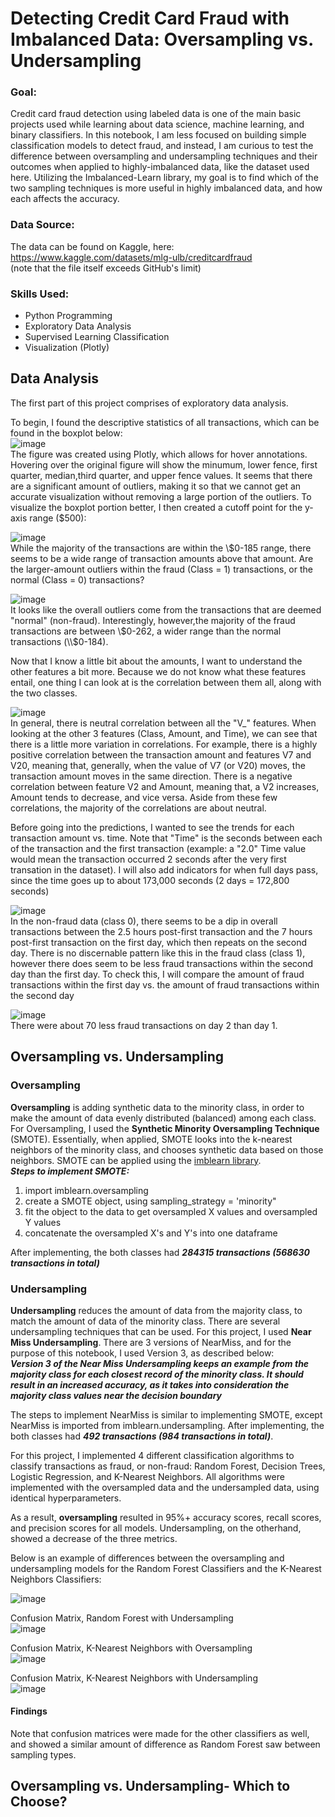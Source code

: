 # Detecting Credit Card Fraud with Imbalanced Data: Oversampling vs. Undersampling

### Goal: 
Credit card fraud detection using labeled data is one of the main basic projects used while learning about data science, machine learning, and binary classifiers. In this notebook, I am less focused on building simple classification models to detect fraud, and instead, I am curious to test the difference between oversampling and undersampling techniques and their outcomes when applied to highly-imbalanced data, like the dataset used here. Utilizing the Imbalanced-Learn library, my goal is to find which of the two sampling techniques is more useful in highly imbalanced data, and how each affects the accuracy.
### Data Source: 
The data can be found on Kaggle, here: https://www.kaggle.com/datasets/mlg-ulb/creditcardfraud <br> 
(note that the file itself exceeds GitHub's limit) <br> 

### Skills Used: 
* Python Programming
* Exploratory Data Analysis
* Supervised Learning Classification
* Visualization (Plotly) 

## Data Analysis
The first part of this project comprises of exploratory data analysis. 

To begin, I found the descriptive statistics of all transactions, which can be found in the boxplot below: <br>
![image](https://github.com/nisha-kaushal/Credit-Card-Fraud-Imbalance/assets/100887571/d6513100-c3d4-4101-843c-3391c37ca06a) <br>
The figure was created using Plotly, which allows for hover annotations. Hovering over the original figure will show the minumum, lower fence, first quarter, median,third quarter, and upper fence values. It seems that there are a significant amount of outliers, making it so that we cannot get an accurate visualization without removing a large portion of the outliers. To visualize the boxplot portion better, I then created a cutoff point for the y-axis range ($500):

![image](https://github.com/nisha-kaushal/Credit-Card-Fraud-Imbalance/assets/100887571/7384804e-05b5-4fa6-b31b-e291f50b6c5a) <br>
While the majority of the transactions are within the \\$0-185 range, there seems to be a wide range of transaction amounts above that amount. Are the larger-amount outliers within the fraud (Class = 1) transactions, or the normal (Class = 0) transactions?

![image](https://github.com/nisha-kaushal/Credit-Card-Fraud-Imbalance/assets/100887571/01619f2f-1c62-420f-9581-1f6912d98b26) <br>
It looks like the overall outliers come from the transactions that are deemed "normal" (non-fraud). Interestingly, however,the majority of the fraud transactions are between \\$0-262, a wider range than the normal transactions (\\$0-184). 

Now that I know a little bit about the amounts, I want to understand the other features a bit more. Because we do not know what these features entail, one thing I can look at is the correlation between them all, along with the two classes. 


![image](https://github.com/nisha-kaushal/Credit-Card-Fraud-Imbalance/assets/100887571/1cc8550f-6c1e-406b-b1ec-9db198091f80) <br>
In general, there is neutral correlation between all the "V_" features. When looking at the other 3 features (Class, Amount, and Time), we can see that there is a little more variation in correlations. For example, there is a highly positive correlation between the transaction amount and features V7 and V20, meaning that, generally, when the value of V7 (or V20) moves, the transaction amount moves in the same direction. There is a negative correlation between feature V2 and Amount, meaning that, a V2 increases, Amount tends to decrease, and vice versa. Aside from these few correlations, the majority of the correlations are about neutral.

Before going into the predictions, I wanted to see the trends for each transaction amount vs. time. Note that "Time" is the seconds between each of the transaction and the first transaction (example: a "2.0" Time value would mean the transaction occurred 2 seconds after the very first transation in the dataset). I will also add indicators for when full days pass, since the time goes up to about 173,000 seconds (2 days = 172,800 seconds)


![image](https://github.com/nisha-kaushal/Credit-Card-Fraud-Imbalance/assets/100887571/c1d32239-ecf4-4330-a824-768aa41b66b9) <br>
In the non-fraud data (class 0), there seems to be a dip in overall transactions between the 2.5 hours post-first transaction and the 7 hours post-first transaction on the first day, which then repeats on the second day. There is no discernable pattern like this in the fraud class (class 1), however there does seem to be less fraud transactions within the second day than the first day. To check this, I will compare the amount of fraud transactions within the first day vs. the amount of fraud transactions within the second day


![image](https://github.com/nisha-kaushal/Credit-Card-Fraud-Imbalance/assets/100887571/66e613eb-f48b-4b02-8cdb-c3526fbb9a2c) <br>
There were about 70 less fraud transactions on day 2 than day 1. 

## Oversampling vs. Undersampling
### Oversampling
**Oversampling** is adding synthetic data to the minority class, in order to make the amount of data evenly distributed (balanced) among each class. <br>
For Oversampling, I used the **Synthetic Minority Oversampling Technique** (SMOTE). Essentially, when applied, SMOTE looks into the k-nearest neighbors of the minority class, and chooses synthetic data based on those neighbors. SMOTE can be applied using the [imblearn library](https://imbalanced-learn.org/stable/references/generated/imblearn.over_sampling.SMOTE.html).<br> 
***Steps to implement SMOTE:*** <br> 
1. import imblearn.oversampling 
2. create a SMOTE object, using sampling_strategy = 'minority" 
3. fit the object to the data to get oversampled X values and oversampled Y values
4. concatenate the oversampled X's and Y's into one dataframe

After implementing, the both classes had ***284315 transactions (568630 transactions in total)***

### Undersampling 
**Undersampling** reduces the amount of data from the majority class, to match the amount of data of the minority class. 
There are several undersampling techniques that can be used. For this project, I used **Near Miss Undersampling**. There are 3 versions of NearMiss, and for the purpose of this notebook, I used Version 3, as described below: <br> 
***Version 3 of the Near Miss Undersampling keeps an example from the majority class for each closest record of the minority class. It should result in an increased accuracy, as it takes into consideration the  majority class values near the decision boundary***<br>

The steps to implement NearMiss is similar to implementing SMOTE, except NearMiss is imported from imblearn.undersampling. After implementing, the both classes had ***492 transactions (984 transactions in total)***.

For this project, I implemented 4 different classification algorithms to classify transactions as fraud, or non-fraud: Random Forest, Decision Trees, Logistic Regression, and K-Nearest Neighbors. All algorithms were implemented with the oversampled data and the undersampled data, using identical hyperparameters. 

As a result, **oversampling** resulted in 95%+ accuracy scores, recall scores, and precision scores for all models. Undersampling, on the otherhand, showed a decrease of the three metrics. 

Below is an example of differences between the oversampling and undersampling models for the Random Forest Classifiers and the K-Nearest Neighbors Classifiers: 

![image](https://github.com/nisha-kaushal/Credit-Card-Fraud-Imbalance/assets/100887571/0260119c-9719-434a-a2e1-9636cddf7e35)

Confusion Matrix, Random Forest with Undersampling <br>
![image](https://github.com/nisha-kaushal/Credit-Card-Fraud-Imbalance/assets/100887571/d3e6e239-4aa8-4d97-85ad-3d29669c00f3)


Confusion Matrix, K-Nearest Neighbors with Oversampling <br>
![image](https://github.com/nisha-kaushal/Credit-Card-Fraud-Imbalance/assets/100887571/21cf9ef9-c152-4c6a-8b4a-15da7fbb71c3)

Confusion Matrix, K-Nearest Neighbors with Undersampling <br> 
![image](https://github.com/nisha-kaushal/Credit-Card-Fraud-Imbalance/assets/100887571/2605536a-a163-41ee-9d64-fd9e1c6653bf)

#### Findings
Note that confusion matrices were made for the other classifiers as well, and showed a similar amount of difference as Random Forest saw between sampling types. 



## Oversampling vs. Undersampling- Which to Choose? 




